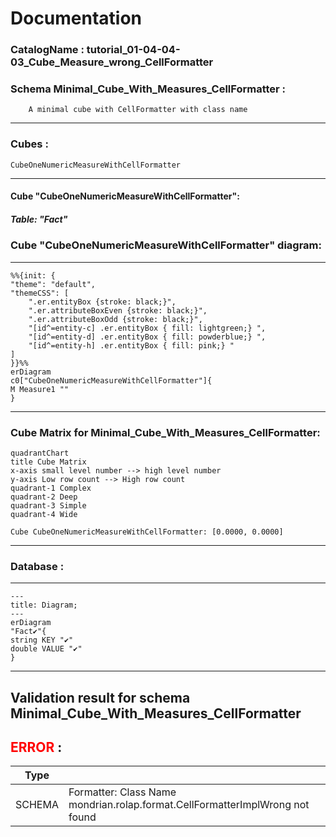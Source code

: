 # Documentation
### CatalogName : tutorial_01-04-04-03_Cube_Measure_wrong_CellFormatter
### Schema Minimal_Cube_With_Measures_CellFormatter : 

		
		A minimal cube with CellFormatter with class name

		
  
---
### Cubes :

    CubeOneNumericMeasureWithCellFormatter

---
#### Cube "CubeOneNumericMeasureWithCellFormatter":

    

##### Table: "Fact"

### Cube "CubeOneNumericMeasureWithCellFormatter" diagram:

---

```mermaid
%%{init: {
"theme": "default",
"themeCSS": [
    ".er.entityBox {stroke: black;}",
    ".er.attributeBoxEven {stroke: black;}",
    ".er.attributeBoxOdd {stroke: black;}",
    "[id^=entity-c] .er.entityBox { fill: lightgreen;} ",
    "[id^=entity-d] .er.entityBox { fill: powderblue;} ",
    "[id^=entity-h] .er.entityBox { fill: pink;} "
]
}}%%
erDiagram
c0["CubeOneNumericMeasureWithCellFormatter"]{
M Measure1 ""
}
```
---
### Cube Matrix for Minimal_Cube_With_Measures_CellFormatter:
```mermaid
quadrantChart
title Cube Matrix
x-axis small level number --> high level number
y-axis Low row count --> High row count
quadrant-1 Complex
quadrant-2 Deep
quadrant-3 Simple
quadrant-4 Wide

Cube CubeOneNumericMeasureWithCellFormatter: [0.0000, 0.0000]
```
---
### Database :
---
```mermaid
---
title: Diagram;
---
erDiagram
"Fact✔"{
string KEY "✔"
double VALUE "✔"
}

```
---
## Validation result for schema Minimal_Cube_With_Measures_CellFormatter
## <span style='color: red;'>ERROR</span> : 
|Type|   |
|----|---|
|SCHEMA|Formatter: Class Name mondrian.rolap.format.CellFormatterImplWrong not found|
